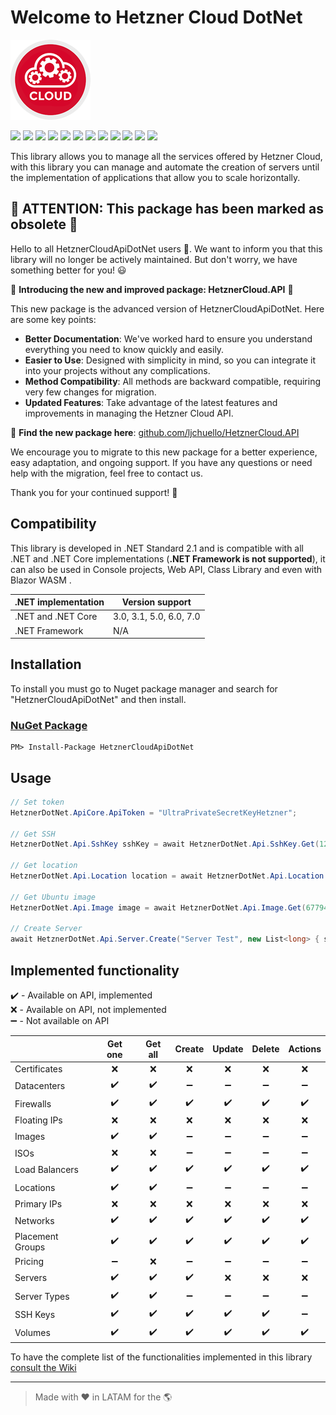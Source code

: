 # Welcome to Hetzner Cloud DotNet

![Hetzner Cloud DotNet](https://raw.githubusercontent.com/ljchuello/Hetzner-Cloud-DotNet/master/icon_128.png)

![](https://sonarcloud.io/api/project_badges/measure?project=ljchuello_Hetzner-Cloud-DotNet&metric=security_rating) ![](https://sonarcloud.io/api/project_badges/measure?project=ljchuello_Hetzner-Cloud-DotNet&metric=bugs) ![](https://sonarcloud.io/api/project_badges/measure?project=ljchuello_Hetzner-Cloud-DotNet&metric=vulnerabilities) ![](https://img.shields.io/nuget/v/HetznerCloudApiDotNet) ![](https://img.shields.io/nuget/dt/HetznerCloudApiDotNet) ![](https://sonarcloud.io/api/project_badges/measure?project=ljchuello_Hetzner-Cloud-DotNet&metric=reliability_rating) ![](https://img.shields.io/github/languages/code-size/ljchuello/Hetzner-Cloud-DotNet) ![](https://sonarcloud.io/api/project_badges/measure?project=ljchuello_Hetzner-Cloud-DotNet&metric=ncloc) ![](https://img.shields.io/github/languages/top/ljchuello/Hetzner-Cloud-DotNet) ![](https://sonarcloud.io/api/project_badges/measure?project=ljchuello_Hetzner-Cloud-DotNet&metric=sqale_rating) ![](https://img.shields.io/github/contributors/ljchuello/Hetzner-Cloud-DotNet) ![](https://img.shields.io/github/last-commit/ljchuello/Hetzner-Cloud-DotNet)

This library allows you to manage all the services offered by Hetzner Cloud, with this library you can manage and automate the creation of servers until the implementation of applications that allow you to scale horizontally.

## 📢 **ATTENTION: This package has been marked as obsolete** 📢

Hello to all HetznerCloudApiDotNet users 👋. We want to inform you that this library will no longer be actively maintained. But don't worry, we have something better for you! 😃

🚀 **Introducing the new and improved package: HetznerCloud.API** 🚀

This new package is the advanced version of HetznerCloudApiDotNet. Here are some key points:

- **Better Documentation**: We've worked hard to ensure you understand everything you need to know quickly and easily.
- **Easier to Use**: Designed with simplicity in mind, so you can integrate it into your projects without any complications.
- **Method Compatibility**: All methods are backward compatible, requiring very few changes for migration.
- **Updated Features**: Take advantage of the latest features and improvements in managing the Hetzner Cloud API.

🔗 **Find the new package here**: [github.com/ljchuello/HetznerCloud.API](https://github.com/ljchuello/HetznerCloud.API)

We encourage you to migrate to this new package for a better experience, easy adaptation, and ongoing support. If you have any questions or need help with the migration, feel free to contact us.

Thank you for your continued support! 🙏

## Compatibility

This library is developed in .NET Standard 2.1 and is compatible with all .NET and .NET Core implementations (**.NET Framework is not supported**), it can also be used in Console projects, Web API, Class Library and even with Blazor WASM .

| .NET implementation        	| Version support         	|
|----------------------------	|-------------------------	|
| .NET and .NET Core         	| 3.0, 3.1, 5.0, 6.0, 7.0 	|
| .NET Framework             	| N/A                     	|

## Installation

To install you must go to Nuget package manager and search for "HetznerCloudApiDotNet" and then install.



### [NuGet Package](https://www.nuget.org/packages/HetznerCloudApiDotNet/)

    PM> Install-Package HetznerCloudApiDotNet

## Usage

```csharp
// Set token
HetznerDotNet.ApiCore.ApiToken = "UltraPrivateSecretKeyHetzner";

// Get SSH
HetznerDotNet.Api.SshKey sshKey = await HetznerDotNet.Api.SshKey.Get(123456789);

// Get location
HetznerDotNet.Api.Location location = await HetznerDotNet.Api.Location.Get(3);

// Get Ubuntu image
HetznerDotNet.Api.Image image = await HetznerDotNet.Api.Image.Get(67794396);

// Create Server
await HetznerDotNet.Api.Server.Create("Server Test", new List<long> { sshKey.Id }, location.Id, image.Id, 15);
```

## Implemented functionality

:heavy_check_mark: - Available on API, implemented\
:x: - Available on API, not implemented\
:heavy_minus_sign:  - Not available on API

|  | Get one | Get all | Create | Update | Delete | Actions |
|--|:--:|:--:|:--:|:--:|:--:|:--:|
| Certificates | :x: | :x: | :x: | :x: | :x: | :x: |
| Datacenters | :heavy_check_mark: | :heavy_check_mark: | :heavy_minus_sign: | :heavy_minus_sign: | :heavy_minus_sign: | :heavy_minus_sign: |
| Firewalls | :heavy_check_mark: | :heavy_check_mark: | :heavy_check_mark: | :heavy_check_mark: | :heavy_check_mark: | :heavy_check_mark: |
| Floating IPs | :x: | :x: | :x: | :x: | :x: | :x: |
| Images | :heavy_check_mark: | :heavy_check_mark: | :heavy_minus_sign: | :heavy_minus_sign: | :heavy_minus_sign: | :heavy_minus_sign: |
| ISOs | :x: | :x: | :heavy_minus_sign: | :heavy_minus_sign: | :heavy_minus_sign: | :heavy_minus_sign: |
| Load Balancers | :heavy_check_mark: | :heavy_check_mark: | :heavy_check_mark: | :heavy_check_mark: | :heavy_check_mark: | :heavy_check_mark: |
| Locations | :heavy_check_mark: | :heavy_check_mark: | :heavy_minus_sign: | :heavy_minus_sign: | :heavy_minus_sign: | :heavy_minus_sign: |
| Primary IPs | :x: | :x: | :x: | :x: | :x: | :x: |
| Networks | :heavy_check_mark: | :heavy_check_mark: | :heavy_check_mark: | :heavy_check_mark: | :heavy_check_mark: | :heavy_check_mark: |
| Placement Groups | :heavy_check_mark: | :heavy_check_mark: | :heavy_check_mark: | :heavy_check_mark: | :heavy_check_mark: | :heavy_check_mark: |
| Pricing | :heavy_minus_sign: | :x: | :heavy_minus_sign: | :heavy_minus_sign: | :heavy_minus_sign: | :heavy_minus_sign: |
| Servers | :heavy_check_mark: | :heavy_check_mark: | :heavy_check_mark: | :x: | :x: | :x: |
| Server Types | :heavy_check_mark: | :heavy_check_mark: | :heavy_minus_sign: | :heavy_minus_sign: | :heavy_minus_sign: | :heavy_minus_sign: |
| SSH Keys | :heavy_check_mark: | :heavy_check_mark: | :heavy_check_mark: | :heavy_check_mark: | :heavy_check_mark: | :heavy_minus_sign: |
| Volumes | :heavy_check_mark: | :heavy_check_mark: | :heavy_check_mark: | :heavy_check_mark: | :heavy_check_mark: | :heavy_check_mark: |

To have the complete list of the functionalities implemented in this library [consult the Wiki](https://github.com/ljchuello/Hetzner-Cloud-DotNet/wiki)

---

> Made with ❤️ in LATAM for the 🌎
